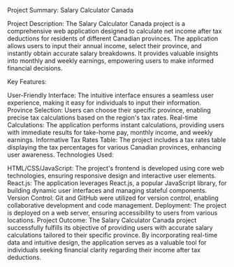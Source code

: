 Project Summary: Salary Calculator Canada

Project Description:
The Salary Calculator Canada project is a comprehensive web application designed to calculate net income after tax deductions for residents of different Canadian provinces. The application allows users to input their annual income, select their province, and instantly obtain accurate salary breakdowns. It provides valuable insights into monthly and weekly earnings, empowering users to make informed financial decisions.

Key Features:

User-Friendly Interface: The intuitive interface ensures a seamless user experience, making it easy for individuals to input their information.
Province Selection: Users can choose their specific province, enabling precise tax calculations based on the region's tax rates.
Real-time Calculations: The application performs instant calculations, providing users with immediate results for take-home pay, monthly income, and weekly earnings.
Informative Tax Rates Table: The project includes a tax rates table displaying the tax percentages for various Canadian provinces, enhancing user awareness.
Technologies Used:

HTML/CSS/JavaScript: The project's frontend is developed using core web technologies, ensuring responsive design and interactive user elements.
React.js: The application leverages React.js, a popular JavaScript library, for building dynamic user interfaces and managing stateful components.
Version Control: Git and GitHub were utilized for version control, enabling collaborative development and code management.
Deployment: The project is deployed on a web server, ensuring accessibility to users from various locations.
Project Outcome:
The Salary Calculator Canada project successfully fulfills its objective of providing users with accurate salary calculations tailored to their specific province. By incorporating real-time data and intuitive design, the application serves as a valuable tool for individuals seeking financial clarity regarding their income after tax deductions.
